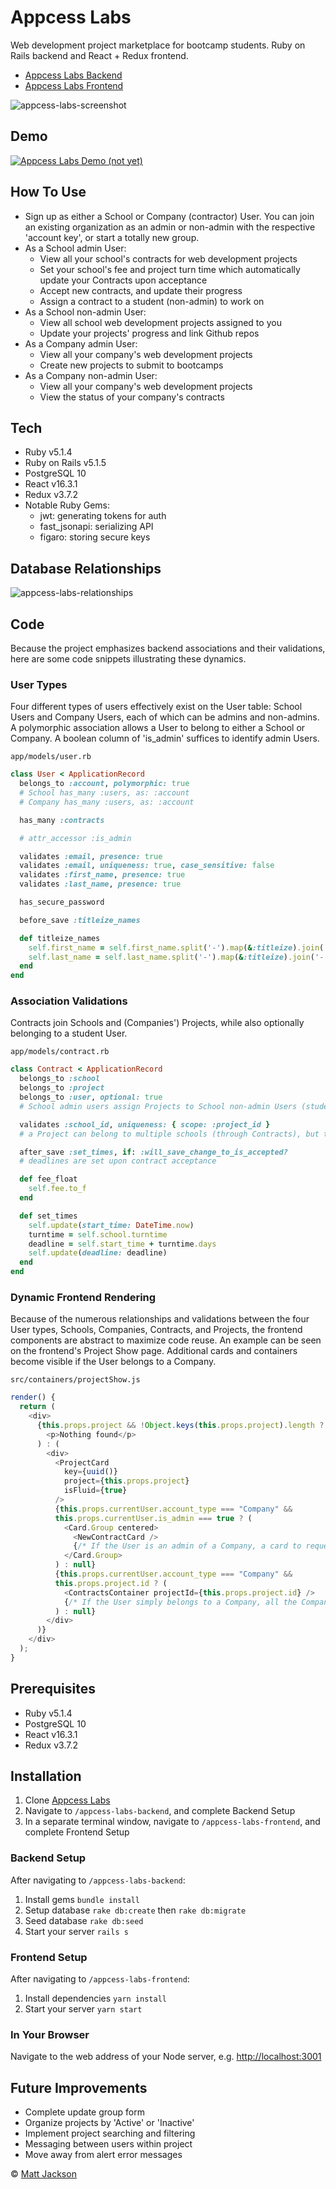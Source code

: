 # Appcess Labs

Web development project marketplace for bootcamp students. Ruby on Rails backend and React + Redux frontend.

* [Appcess Labs Backend](https://github.com/matjack9/appcess-labs-backend)
* [Appcess Labs Frontend](https://github.com/matjack9/appcess-labs-frontend)

![appcess-labs-screenshot](https://github.com/matjack9/appcess-labs/blob/master/appcess-labs-screenshot.png)

## Demo

[![Appcess Labs Demo (not yet)](http://img.youtube.com/vi/YOUTUBE_VIDEO_ID_HERE/0.jpg)](http://www.youtube.com/watch?v=YOUTUBE_VIDEO_ID_HERE)

## How To Use

* Sign up as either a School or Company (contractor) User. You can join an existing organization as an admin or non-admin with the respective 'account key', or start a totally new group.
* As a School admin User:
  * View all your school's contracts for web development projects
  * Set your school's fee and project turn time which automatically update your Contracts upon acceptance
  * Accept new contracts, and update their progress
  * Assign a contract to a student (non-admin) to work on
* As a School non-admin User:
  * View all school web development projects assigned to you
  * Update your projects' progress and link Github repos
* As a Company admin User:
  * View all your company's web development projects
  * Create new projects to submit to bootcamps
* As a Company non-admin User:
  * View all your company's web development projects
  * View the status of your company's contracts

## Tech

* Ruby v5.1.4
* Ruby on Rails v5.1.5
* PostgreSQL 10
* React v16.3.1
* Redux v3.7.2
* Notable Ruby Gems:
  * jwt: generating tokens for auth
  * fast_jsonapi: serializing API
  * figaro: storing secure keys

## Database Relationships

![appcess-labs-relationships](https://github.com/matjack9/appcess-labs/blob/master/appcess-labs-relationships.png)

## Code

Because the project emphasizes backend associations and their validations, here are some code snippets illustrating these dynamics.

### User Types

Four different types of users effectively exist on the User table: School Users and Company Users, each of which can be admins and non-admins. A polymorphic association allows a User to belong to either a School or Company. A boolean column of 'is_admin' suffices to identify admin Users.

`app/models/user.rb`

```Ruby
class User < ApplicationRecord
  belongs_to :account, polymorphic: true
  # School has_many :users, as: :account
  # Company has_many :users, as: :account

  has_many :contracts

  # attr_accessor :is_admin

  validates :email, presence: true
  validates :email, uniqueness: true, case_sensitive: false
  validates :first_name, presence: true
  validates :last_name, presence: true

  has_secure_password

  before_save :titleize_names

  def titleize_names
    self.first_name = self.first_name.split('-').map(&:titleize).join('-')
    self.last_name = self.last_name.split('-').map(&:titleize).join('-')
  end
end
```

### Association Validations

Contracts join Schools and (Companies') Projects, while also optionally belonging to a student User.

`app/models/contract.rb`

```Ruby
class Contract < ApplicationRecord
  belongs_to :school
  belongs_to :project
  belongs_to :user, optional: true
  # School admin users assign Projects to School non-admin Users (students) to work on after Contract acceptance

  validates :school_id, uniqueness: { scope: :project_id }
  # a Project can belong to multiple schools (through Contracts), but there can only be one Contract joining them

  after_save :set_times, if: :will_save_change_to_is_accepted?
  # deadlines are set upon contract acceptance

  def fee_float
    self.fee.to_f
  end

  def set_times
    self.update(start_time: DateTime.now)
    turntime = self.school.turntime
    deadline = self.start_time + turntime.days
    self.update(deadline: deadline)
  end
end
```

### Dynamic Frontend Rendering

Because of the numerous relationships and validations between the four User types, Schools, Companies, Contracts, and Projects, the frontend components are abstract to maximize code reuse. An example can be seen on the frontend's Project Show page. Additional cards and containers become visible if the User belongs to a Company.

`src/containers/projectShow.js`

```JavaScript
render() {
  return (
    <div>
      {this.props.project && !Object.keys(this.props.project).length ? (
        <p>Nothing found</p>
      ) : (
        <div>
          <ProjectCard
            key={uuid()}
            project={this.props.project}
            isFluid={true}
          />
          {this.props.currentUser.account_type === "Company" &&
          this.props.currentUser.is_admin === true ? (
            <Card.Group centered>
              <NewContractCard />
              {/* If the User is an admin of a Company, a card to request a new Contract will be visible */}
            </Card.Group>
          ) : null}
          {this.props.currentUser.account_type === "Company" &&
          this.props.project.id ? (
            <ContractsContainer projectId={this.props.project.id} />
            {/* If the User simply belongs to a Company, all the Company's Contracts will render within this container */}
          ) : null}
        </div>
      )}
    </div>
  );
}
```

## Prerequisites

* Ruby v5.1.4
* PostgreSQL 10
* React v16.3.1
* Redux v3.7.2

## Installation

1.  Clone [Appcess Labs](https://github.com/matjack9/appcess-labs)
2.  Navigate to `/appcess-labs-backend`, and complete Backend Setup
3.  In a separate terminal window, navigate to `/appcess-labs-frontend`, and complete Frontend Setup

### Backend Setup

After navigating to `/appcess-labs-backend`:

1.  Install gems `bundle install`
2.  Setup database `rake db:create` then `rake db:migrate`
3.  Seed database `rake db:seed`
4.  Start your server `rails s`

### Frontend Setup

After navigating to `/appcess-labs-frontend`:

1.  Install dependencies `yarn install`
2.  Start your server `yarn start`

### In Your Browser

Navigate to the web address of your Node server, e.g. [http://localhost:3001](http://localhost:3001)

## Future Improvements

* Complete update group form
* Organize projects by 'Active' or 'Inactive'
* Implement project searching and filtering
* Messaging between users within project
* Move away from alert error messages

© [Matt Jackson](https://www.linkedin.com/in/matjack/)
